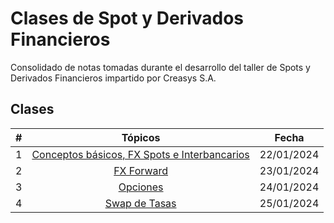 # Clases de Spot y Derivados Financieros

Consolidado de notas tomadas durante el desarrollo del taller de Spots y Derivados Financieros impartido por Creasys S.A.

## Clases

| # | Tópicos                                                                    | Fecha      |
|---|:--------------------------------------------------------------------------:|:----------:|
| 1 | [Conceptos básicos, FX Spots e Interbancarios](/Clases/20240122_Clase1.md) | 22/01/2024 |
| 2 | [FX Forward](/Clases/20240123_Clase2.md)                                   | 23/01/2024 |
| 3 | [Opciones](/Clases/20240124_Clase3.md)                                     | 24/01/2024 |
| 4 | [Swap de Tasas](/Clases/20240125_Clase4.md)                                | 25/01/2024 |